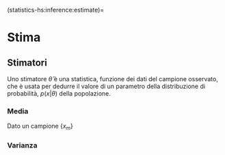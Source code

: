 (statistics-hs:inference:estimate)=
# Stima

## Stimatori 
Uno stimatore $\hat{\theta}$ è una statistica, funzione dei dati del campione osservato, che è usata per dedurre il valore di un parametro della distribuzione di probabilità, $p(x|\theta)$ della popolazione.


### Media
Dato un campione $\{ x_m \}$

### Varianza
